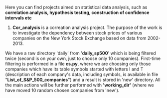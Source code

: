 Here you can find projects aimed on statistical data analysis, such as
__correlation analysis, hypothesis testing, construction of confidence intervals etc__

1. __Cor_analysis__ is a correation analysis project. The purpose of the work is to investigate the dependency between stock prices of various companies on the New York Stock Exchange based on data from 2002-2013.

We have a raw directory 'daily' from '__daily_sp500__' which is being filtered twice (second is on your own, just to choose only 10 companies). First-time filtering is performed in a file __cs.py__, where we are choosing only those companies which have its table symbols started with letters I and T (description of each company's data, including symbols, is available in file "__List_of_S&P_500_companies__") and a result is stored in 'new' directory. All the main actions will be further performed with __'working_dir'__ (where we have moved 10 random chosen companies from 'new'). 

